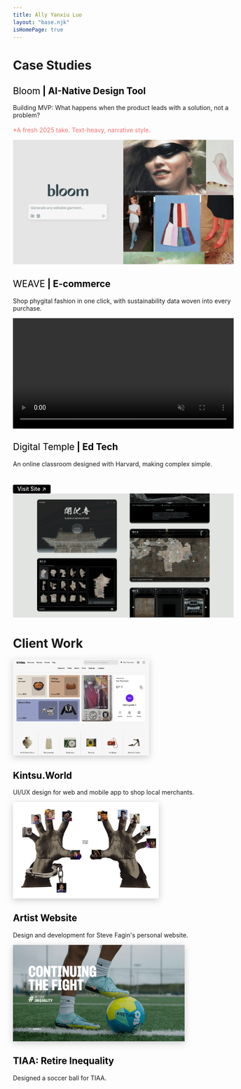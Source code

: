 ```yaml
---
title: Ally Yanxiu Luo
layout: "base.njk"
isHomePage: true
---
```


<div class="parent">
    <div class="div1"><h1>Case Studies</h1></div>
    <div class="div6">
        <h2><a href="./projects/bloom/" style="text-decoration: none; color: black;"><span style="font-weight:400">Bloom</span> | AI-Native Design Tool</a></h2>
        <p>Building MVP: What happens when the product leads with a solution, not a problem?<br><span style="color:#F87171;"><br>*A fresh 2025 take. Text-heavy, narrative style.</p>
    </div>
    <div class="div7">
        <a href="./projects/bloom/">
            <img src="./assets/images/bloom_cover.png" alt="Bloom - An AI-native fashion design tool" style="clip: rect(0, calc(100% - 2px), 100%, 2px);">
        </a>
    </div>
    <div class="div4">
        <h2><a href="./projects/weave/" style="text-decoration: none; color: black;"><span style="font-weight:400">WEAVE</span> | E-commerce</a></h2>
        <p>Shop phygital fashion in one click, with sustainability data woven into every purchase.</p>
    </div>
    <div class="div5">
        <a href="./projects/weave/">
            <video src="./assets/images/weave_cover.mp4" alt="Weave - A marketplace for NFT-paired phygital fashion" autoplay loop muted playsinline style="width:100%; height:auto; display:block;"></video>
        </a>
    </div>
    <div class="div2">
        <h2><a href="./projects/digitaltemple/" style="text-decoration: none; color: black;"><span style="font-weight:400"> Digital Temple</span> | Ed Tech</a></h2>
        <p>An online classroom designed with Harvard, making complex simple.</p>
            <a href="https://www.digitaltemple.art" 
               class="hide-mobile"
               style="display: inline-block; margin-top: 2em; padding: 0.2em 0.8em; font-size: 0.9em; background: #000; color: #fff; border-radius: 3px; text-decoration: none; font-weight: 500; border: none; transition: background 0.2s, opacity 0.2s;"
               onmouseover="this.style.background='rgba(128,128,128,0.4)';"
               onmouseout="this.style.background='#000';"
               target="_blank" rel="noopener">Visit Site ↗</a>
            <style>
                @media (max-width: 700px) {
                    .hide-mobile {
                        display: none !important;
                    }
                }
            </style>
    </div>
    <div class="div3">
        <a href="./projects/digitaltemple/">
            <img src="./assets/images/DT_Cover.png" alt="Digital Temple - An interactive classroom for cultural heritage site">
        </a>
    </div>
    <div class="div8"><h1>Client Work</h1></div>
    <div class="div9">
        <a href="https://www.kintsu.world/" target="_blank" rel="noopener noreferrer">
            <img 
                src="./assets/images/kintsu.png" 
                alt="Cover image for Kintsu App" 
                style="filter: drop-shadow(0 4px 8px rgba(0, 0, 0, 0.2)); height:220px;"
                class="kintsu-img"
            >
        </a>
        <style>
            @media (max-width: 700px) {
                .kintsu-img {
                    height: auto !important;
                    max-width: 100%;
                }
            }
        </style>
        <h2><a href="https://www.kintsu.world/" style="text-decoration: none; color: black;"height: 200px">Kintsu.World</a></h2>
        <p>UI/UX design for web and mobile app to shop local merchants.</p>
    </div>
    <div class="div10">
        <a href="https://www.stevefagin.com/" target="_blank" rel="noopener noreferrer">
            <img 
                src="./assets/images/SteveFagin.png" 
                alt="Cover image for Steve Fagin's personal website" 
                style="filter: drop-shadow(0 4px 8px rgba(0, 0, 0, 0.2)); height: 220px;"
                class="stevefagin-img"
            >
        </a>
        <style>
            @media (max-width: 700px) {
                .stevefagin-img {
                    height: auto !important;
                    max-width: 100%;
                }
            }
        </style>
        <h2><a href="https://www.stevefagin.com/" style="text-decoration: none; color: black;">Artist Website</a></h2>
        <p>Design and development for Steve Fagin's personal website.</p>
    </div>
    <div class="div11">
        <a href="https://retireinequality.com/soccer/" target="_blank" rel="noopener noreferrer">
            <img 
                src="./assets/images/tiaa.png" 
                alt="Soccer ball design for TIAA's retire inequality campaign" 
                style="filter: drop-shadow(0 4px 8px rgba(0, 0, 0, 0.2)); height: 220px;"
                class="tiaa-img"
            >
        </a>
        <style>
            @media (max-width: 700px) {
                .tiaa-img {
                    height: auto !important;
                    max-width: 100%;
                }
            }
        </style>
        <h2><a href="https://retireinequality.com/soccer/" style="text-decoration: none; color: black;">TIAA: Retire Inequality</a></h2>
        <p>Designed a soccer ball for TIAA.</p>
    </div>
</div>
<br><br>